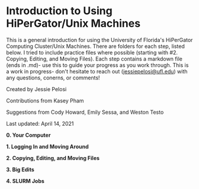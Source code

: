 # Introduction to Using HiPerGator/Unix Machines 

This is a general introduction for using the University of Florida's HiPerGator Computing Cluster/Unix Machines. There are folders for each step, listed below. I tried to include practice files where possible (starting with #2. Copying, Editing, and Moving Files). Each step contains a markdown file (ends in .md)- use this to guide your progress as you work through. This is a work in progress- don't hesitate to reach out (jessiepelosi@ufl.edu) with any questions, conerns, or comments! 

Created by Jessie Pelosi 

Contributions from Kasey Pham 

Suggestions from Cody Howard, Emily Sessa, and Weston Testo 

Last updated: April 14, 2021 

<b>0. Your Computer </b>

<b>1. Logging In and Moving Around </b> 

<b>2. Copying, Editing, and Moving Files </b>

<b>3. Big Edits </b> 

<b>4. SLURM Jobs </b>
